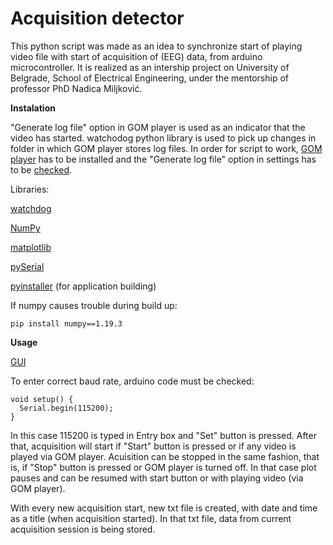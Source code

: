 # Acquisition detector
This python script was made as an idea to synchronize start of playing video file with start of acquisition of (EEG) data, from arduino microcontroller.
It is realized as an intership project on University of Belgrade, School of Electrical Engineering, under the mentorship of professor PhD Nadica Miljković.

**Instalation**

"Generate log file" option in GOM player is used as an indicator that the video has started. watchodog python library is used to pick up changes in folder in which GOM player stores log files. In order for script to work, [GOM player](https://www.gomlab.com/download/) has to be installed and the "Generate log file" option in settings has to be [checked](http://prntscr.com/101xviy).

Libraries:

[watchdog](https://pypi.org/project/watchdog/)

[NumPy](https://numpy.org/install/)

[matplotlib](https://matplotlib.org/stable/users/installing.html)

[pySerial](https://pyserial.readthedocs.io/en/latest/pyserial.html#installation)

[pyinstaller](https://pyinstaller.readthedocs.io/en/stable/installation.html) (for application building)

If numpy causes trouble during build up:

```
pip install numpy==1.19.3
```

**Usage**

[GUI](http://prntscr.com/101zdd3)

To enter correct baud rate, arduino code must be checked:

```
void setup() {
  Serial.begin(115200);
}
```

In this case 115200 is typed in Entry box and "Set" button is pressed. After that, acquisition will start if "Start" button is pressed or if any video is played via GOM player.
Acuisition can be stopped in the same fashion, that is, if "Stop" button is pressed or GOM player is turned off. In that case plot pauses and can be resumed with start button or with playing video (via GOM player).

With every new acquisition start, new txt file is created, with date and time as a title (when acquisition started). In that txt file, data from current acquisition session is being stored.
